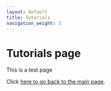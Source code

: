```yaml
---
layout: default
title: Tutorials
navigation_weight: 3
---
```


# Tutorials page

This is a test page

Click [here to go back to the main page](../).
